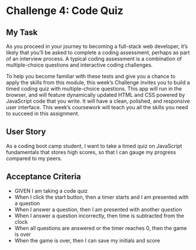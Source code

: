 # Challenge 4: Code Quiz 
## My Task
As you proceed in your journey to becoming a full-stack web developer, it’s likely that you’ll be asked to complete a coding assessment, perhaps as part of an interview process. A typical coding assessment is a combination of multiple-choice questions and interactive coding challenges.

To help you become familiar with these tests and give you a chance to apply the skills from this module, this week’s Challenge invites you to build a timed coding quiz with multiple-choice questions. This app will run in the browser, and will feature dynamically updated HTML and CSS powered by JavaScript code that you write. It will have a clean, polished, and responsive user interface. This week’s coursework will teach you all the skills you need to succeed in this assignment.
## User Story
As a coding boot camp student, I want to take a timed quiz on JavaScript fundamentals that stores high scores, so that I can gauge my progress compared to my peers.
## Acceptance Criteria 
- GIVEN I am taking a code quiz
- When I click the start button, then a timer starts and I am presented with a question
- When I answer a question, then I am presented with another question
- When I answer a question incorrectly, then time is subtracted from the clock
- When all questions are answered or the timer reaches 0, then the game is over
- When the game is over, then I can save my initials and score
